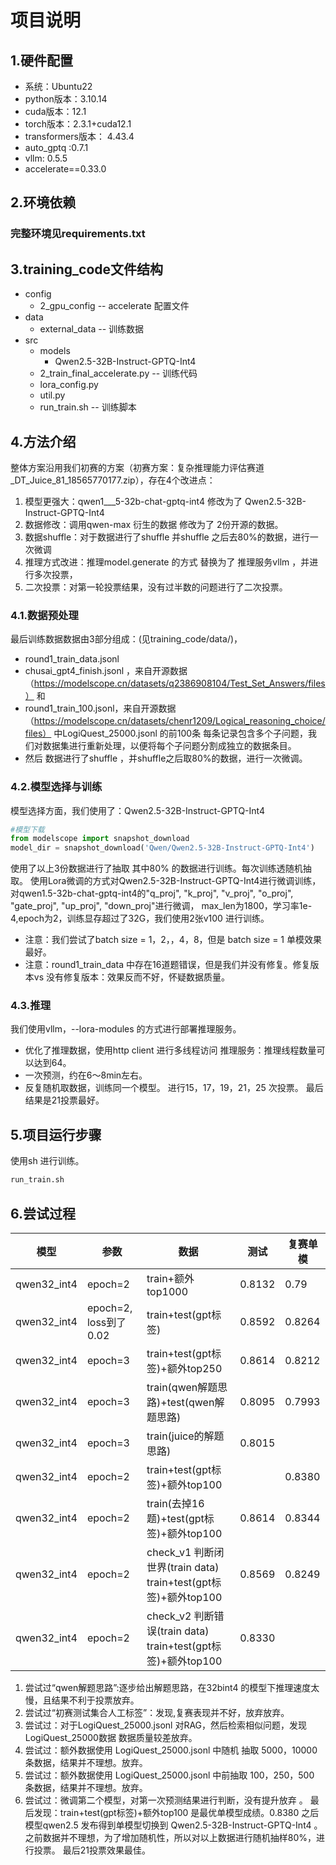 # 项目说明
## 1.硬件配置
- 系统：Ubuntu22
- python版本：3.10.14
- cuda版本：12.1
- torch版本：2.3.1+cuda12.1
- transformers版本： 4.43.4
- auto_gptq :0.7.1
- vllm: 0.5.5
- accelerate==0.33.0
## 2.环境依赖
### 完整环境见requirements.txt
## 3.training_code文件结构
- config
  - 2_gpu_config -- accelerate 配置文件
- data 
  - external_data -- 训练数据
- src  
    - models
        - Qwen2.5-32B-Instruct-GPTQ-Int4
    - 2_train_final_accelerate.py -- 训练代码
    - lora_config.py
    - util.py 
    - run_train.sh -- 训练脚本

## 4.方法介绍
整体方案沿用我们初赛的方案（初赛方案：复杂推理能力评估赛道_DT_Juice_81_18565770177.zip），存在4个改进点：
1. 模型更强大：qwen1___5-32b-chat-gptq-int4 修改为了 Qwen2.5-32B-Instruct-GPTQ-Int4 
2. 数据修改：调用qwen-max 衍生的数据 修改为了 2份开源的数据。
3. 数据shuffle：对于数据进行了shuffle 并shuffle 之后去80%的数据，进行一次微调
3. 推理方式改进：推理model.generate 的方式 替换为了 推理服务vllm ，并进行多次投票，
4. 二次投票：对第一轮投票结果，没有过半数的问题进行了二次投票。
### 4.1.数据预处理
最后训练数据数据由3部分组成：(见training_code/data/)，
- round1_train_data.jsonl
- chusai_gpt4_finish.jsonl ，来自开源数据（https://modelscope.cn/datasets/q2386908104/Test_Set_Answers/files） 和
- round1_train_100.jsonl，来自开源数据（https://modelscope.cn/datasets/chenr1209/Logical_reasoning_choice/files） 中LogiQuest_25000.jsonl 的前100条
每条记录包含多个子问题，我们对数据集进行重新处理，以便将每个子问题分割成独立的数据条目。
- 然后 数据进行了shuffle ，并shuffle之后取80%的数据，进行一次微调。
### 4.2.模型选择与训练
模型选择方面，我们使用了：Qwen2.5-32B-Instruct-GPTQ-Int4
```python
#模型下载
from modelscope import snapshot_download
model_dir = snapshot_download('Qwen/Qwen2.5-32B-Instruct-GPTQ-Int4')
```
使用了以上3份数据进行了抽取 其中80% 的数据进行训练。每次训练透随机抽取。
使用Lora微调的方式对Qwen2.5-32B-Instruct-GPTQ-Int4进行微调训练，对qwen1.5-32b-chat-gptq-int4的"q_proj", "k_proj", "v_proj", "o_proj", "gate_proj", "up_proj", "down_proj"进行微调，
max_len为1800，学习率1e-4,epoch为2，训练显存超过了32G，我们使用2张v100 进行训练。
- 注意：我们尝试了batch size = 1，2，，4，8，但是 batch size = 1 单模效果最好。 
- 注意：round1_train_data 中存在16道题错误，但是我们并没有修复。修复版本vs 没有修复版本：效果反而不好，怀疑数据质量。

### 4.3.推理
我们使用vllm，--lora-modules 的方式进行部署推理服务。
- 优化了推理数据，使用http client 进行多线程访问 推理服务：推理线程数量可以达到64。
- 一次预测，约在6～8min左右。
- 反复随机取数据，训练同一个模型。 进行15，17，19，21，25 次投票。 最后结果是21投票最好。

## 5.项目运行步骤
使用sh 进行训练。
```python
run_train.sh
```

## 6.尝试过程
| 模型       | 参数                                      | 数据                                          | 测试    | 复赛单模 |
|------------|------------------------------------------|----------------------------------------------|---------|--------|
| qwen32_int4| epoch=2                                 | train+额外top1000                             | 0.8132  | 0.79   |
| qwen32_int4| epoch=2, loss到了0.02                    | train+test(gpt标签)                          | 0.8592  | 0.8264 |
| qwen32_int4| epoch=3                                 | train+test(gpt标签)+额外top250                | 0.8614  | 0.8212 |
| qwen32_int4| epoch=3                                 | train(qwen解题思路)+test(qwen解题思路)           | 0.8095  | 0.7993 |
| qwen32_int4| epoch=3                                 | train(juice的解题思路)                        | 0.8015  |        |
| qwen32_int4| epoch=2                                 | train+test(gpt标签)+额外top100                |   |0.8380  |
| qwen32_int4| epoch=2                                 | train(去掉16题)+test(gpt标签)+额外top100        | 0.8614  | 0.8344 |
| qwen32_int4| epoch=2                                 | check_v1 判断闭世界(train data) train+test(gpt标签)+额外top100 | 0.8569  | 0.8249 |
| qwen32_int4| epoch=2                                 | check_v2 判断错误(train data) train+test(gpt标签)+额外top100 | 0.8330  |        |

1. 尝试过“qwen解题思路”:逐步给出解题思路，在32bint4 的模型下推理速度太慢，且结果不利于投票放弃。
2. 尝试过“初赛测试集合人工标签”：发现,复赛表现并不好，放弃放弃。
3. 尝试过：对于LogiQuest_25000.jsonl 对RAG，然后检索相似问题，发现 LogiQuest_25000数据 数据质量较差放弃。
4. 尝试过：额外数据使用 LogiQuest_25000.jsonl 中随机 抽取 5000，10000 条数据，结果并不理想。放弃。
5. 尝试过：额外数据使用 LogiQuest_25000.jsonl 中前抽取 100，250，500 条数据，结果并不理想。放弃。
6. 尝试过：微调第二个模型，对第一次预测结果进行判断，没有提升放弃 。
最后发现：train+test(gpt标签)+额外top100  是最优单模型成绩。0.8380
之后模型qwen2.5 发布得到单模型切换到 Qwen2.5-32B-Instruct-GPTQ-Int4 。
之前数据并不理想，为了增加随机性，所以对以上数据进行随机抽样80%，进行投票。 最后21投票效果最佳。